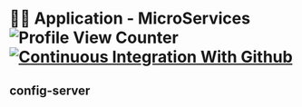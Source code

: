 # 👨‍🏫 Application - MicroServices ![Profile View Counter](https://komarev.com/ghpvc/?username=MiguelProgrammer) [![Continuous Integration With Github](https://github.com/MiguelProgrammer/my-app-microservices/actions/workflows/docker-publish.yml/badge.svg)](https://github.com/MiguelProgrammer/my-app-microservices/actions/workflows/docker-publish.yml)

## config-server
